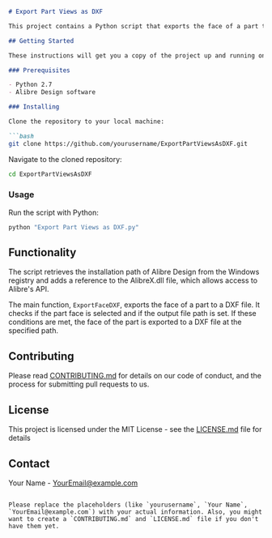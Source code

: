 ```markdown
# Export Part Views as DXF

This project contains a Python script that exports the face of a part to a DXF file using Alibre's API.

## Getting Started

These instructions will get you a copy of the project up and running on your local machine for development and testing purposes.

### Prerequisites

- Python 2.7
- Alibre Design software

### Installing

Clone the repository to your local machine:

```bash
git clone https://github.com/yourusername/ExportPartViewsAsDXF.git
```

Navigate to the cloned repository:

```bash
cd ExportPartViewsAsDXF
```

### Usage

Run the script with Python:

```bash
python "Export Part Views as DXF.py"
```

## Functionality

The script retrieves the installation path of Alibre Design from the Windows registry and adds a reference to the AlibreX.dll file, which allows access to Alibre's API.

The main function, `ExportFaceDXF`, exports the face of a part to a DXF file. It checks if the part face is selected and if the output file path is set. If these conditions are met, the face of the part is exported to a DXF file at the specified path.

## Contributing

Please read [CONTRIBUTING.md](https://gist.github.com/PurpleBooth/b24679402957c63ec426) for details on our code of conduct, and the process for submitting pull requests to us.

## License

This project is licensed under the MIT License - see the [LICENSE.md](LICENSE.md) file for details

## Contact

Your Name - YourEmail@example.com
```

Please replace the placeholders (like `yourusername`, `Your Name`, `YourEmail@example.com`) with your actual information. Also, you might want to create a `CONTRIBUTING.md` and `LICENSE.md` file if you don't have them yet.